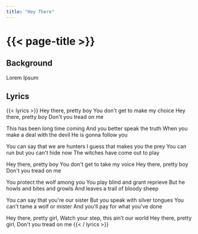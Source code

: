 ```yaml
---
title: "Hey There"
---
```

# {{< page-title >}}

## Background
Lorem Ipsum

## Lyrics
{{< lyrics >}}
Hey there, pretty boy
You don't get to make my choice
Hey there, pretty boy
Don't you tread on me

This has been long time coming
And you better speak the truth
When you make a deal with the devil
He is gonna follow you

You can say that we are hunters
I guess that makes you the prey
You can run but you can't hide now
The witches have come out to play

Hey there, pretty boy
You don't get to take my voice
Hey there, pretty boy
Don't you tread on me

You protect the wolf among you
You play blind and grant reprieve
But he howls and bites and growls
And leaves a trail of bloody sheep

You can say that you're our sister
But you speak with silver tongues
You can't tame a wolf or mister
And you'll pay for what you've done

Hey there, pretty girl,
Watch your step, this ain’t our world
Hey there, pretty girl,
Don't you tread on me
{{< / lyrics >}}
